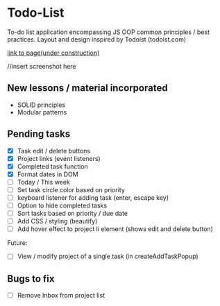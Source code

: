 # Todo-List

To-do list application encompassing JS OOP common principles / best practices. 
Layout and design inspired by Todoist (todoist.com)

<a href="">link to page(under construction)</a>

//insert screenshot here

## New lessons / material incorporated
- SOLID principles
- Modular patterns

## Pending tasks

- [x] Task edit / delete buttons
- [x] Project links (event listeners)
- [x] Completed task function
- [x] Format dates in DOM
- [ ] Today / This week
- [ ] Set task circle color based on priority
- [ ] keyboard listener for adding task (enter, escape key)
- [ ] Option to hide completed tasks
- [ ] Sort tasks based on priority / due date
- [ ] Add CSS / styling (beautify)
- [ ] Add hover effect to project li element (shows edit and delete button)

Future:
- [ ] View / modify project of a single task (in createAddTaskPopup) 



## Bugs to fix

- [ ] Remove Inbox from project list